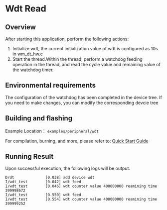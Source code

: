 # Wdt Read

## Overview

After starting this application, perform the following actions:

1. Initialize wdt, the current initialization value of wdt is configured as 10s in wm_dt_hw.c
2. Start the thread.Within the thread, perform a watchdog feeding operation in the thread, and read the cycle value and remaining value of the watchdog timer.

## Environmental requirements

The configuration of the watchdog has been completed in the device tree. If you need to make changes, you can modify the corresponding devcie tree

## Building and flashing

Example Location： `examples/peripheral/wdt`

For compilation, burning, and more, please refer to: [Quick Start Guide](https://doc.winnermicro.net/w800/en/2.2-beta.2/get_started/index.html)

## Running Result

Upon successful execution, the following logs will be output.

```
D/dt              [0.038] add device wdt
I/wdt_test        [0.042] wdt feed
I/wdt_test        [0.046] wdt counter value 400000000 reamining time 399998672
I/wdt_test        [0.550] wdt feed
I/wdt_test        [0.554] wdt counter value 400000000 reamining time 399999252
```